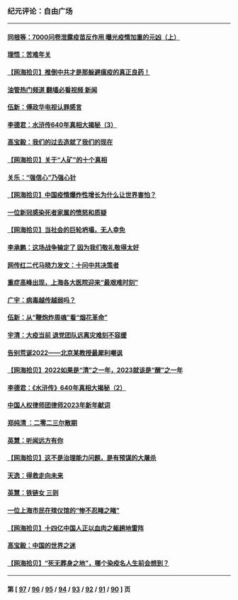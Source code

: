 ### 纪元评论：自由广场
---
#### [同根等：7000问卷泄露疫苗反作用 曝光疫情加重的元凶（上）](../../pages/nsc993/n13904267.md?01120330) 
#### [理悟：苦难年关](../../pages/nsc993/n13904266.md?01120330) 
#### [【网海拾贝】推倒中共才是那躲避瘟疫的真正良药！](../../pages/nsc993/n13904240.md?01120330) 
#### [油管热门频道 翻墙必看视频 新闻](ok?01120330)
#### [伍新：傅政华电视认罪感言](../../pages/nsc993/n13902996.md?01120330) 
#### [李德君：水浒传640年真相大揭秘（3）](../../pages/nsc993/n13902228.md?01120330) 
#### [高宝毅：我们的过去造就了我们的现在](../../pages/nsc993/n13902203.md?01120330) 
#### [【网海拾贝】关于“人矿”的十个真相](../../pages/nsc993/n13900677.md?01120330) 
#### [关乐：“强信心”乃强心针](../../pages/nsc993/n13901621.md?01120330) 
#### [【网海拾贝】中国疫情爆炸性增长为什么让世界害怕？](../../pages/nsc993/n13899974.md?01120330) 
#### [一位新冠感染死者家属的愤怒和质疑](../../pages/nsc993/n13899958.md?01120330) 
#### [【网海拾贝】当社会的巨轮坍塌，无人幸免](../../pages/nsc993/n13899195.md?01120330) 
#### [李承鹏：这场战争输定了 因为我们敬礼敬得太好](../../pages/nsc993/n13899465.md?01120330) 
#### [网传红二代马晓力发文：十问中共决策者](../../pages/nsc993/n13899169.md?01120330) 
#### [重症高峰出现，上海各大医院迎来“最艰难时刻”](../../pages/nsc993/n13899159.md?01120330) 
#### [广宇：病毒越传越弱吗？](../../pages/nsc993/n13899154.md?01120330) 
#### [伍新：从“鞭炮炸周魂”看“烟花革命”](../../pages/nsc993/n13899138.md?01120330) 
#### [宇清：大疫当前 退党团队远离灾难刻不容缓](../../pages/nsc993/n13899129.md?01120330) 
#### [告别荒诞2022——北京某教授最犀利嘲讽](../../pages/nsc993/n13898850.md?01120330) 
#### [【网海拾贝】2022如果是“清”之一年，2023就该是“醒”之一年](../../pages/nsc993/n13898337.md?01120330) 
#### [李德君：《水浒传》640年真相大揭秘（2）](../../pages/nsc993/n13898078.md?01120330) 
#### [中国人权律师团律师2023年新年献词](../../pages/nsc993/n13897767.md?01120330) 
#### [郑纯清 ：二零二三尔散期](../../pages/nsc993/n13897795.md?01120330) 
#### [英慧：听闻远方有你](../../pages/nsc993/n13897061.md?01120330) 
#### [【网海拾贝】这不是治理能力问题，是有预谋的大屠杀](../../pages/nsc993/n13897048.md?01120330) 
#### [天逸：得救走向未来](../../pages/nsc993/n13897115.md?01120330) 
#### [英慧：铁链女 三则](../../pages/nsc993/n13897074.md?01120330) 
#### [一位上海市民在殡仪馆的“惨不忍睹之睹”](../../pages/nsc993/n13897043.md?01120330) 
#### [【网海拾贝】十四亿中国人正以血肉之躯趟地雷阵](../../pages/nsc993/n13896192.md?01120330) 
#### [高宝毅：中国的世界之迷](../../pages/nsc993/n13895594.md?01120330) 
#### [【网海拾贝】“死无葬身之地”，哪个染疫名人生前会想到？](../../pages/nsc993/n13895116.md?01120330) 

---
#### 第 [ [97](./97.md?01120330) / [96](./96.md?01120330) / [95](./95.md?01120330) / [94](./94.md?01120330) / [93](./93.md?01120330) / [92](./92.md?01120330) / [91](./91.md?01120330) / [90](./90.md?01120330) ] 页
